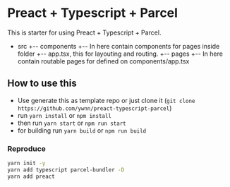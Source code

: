 # Preact + Typescript + Parcel

This is starter for using Preact + Typescript + Parcel.

+ src
    +-- components
        +-- In here contain components for pages inside folder
        +-- app.tsx, this for layouting and routing.
    +-- pages
        +-- In here contain routable pages for defined on components/app.tsx


## How to use this

- Use generate this as template repo or just clone it (`git clone https://github.com/ywnn/preact-typescript-parcel`)
- run `yarn install` or `npm install`
- then run `yarn start` or `npm run start`
- for building run `yarn build` or `npm run build`

### Reproduce

```bash
yarn init -y
yarn add typescript parcel-bundler -D
yarn add preact
```
